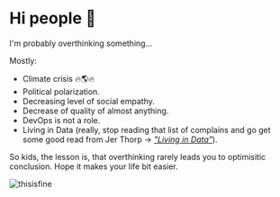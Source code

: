 # Hi people 🤷‍

I'm probably overthinking something...

Mostly:
- Climate crisis 🔥🌎🔥
- Political polarization.
- Decreasing level of social empathy.
- Decrease of quality of almost anything.
- DevOps is not a role.
- Living in Data (really, stop reading that list of complains and go get some good read from Jer Thorp -> [*"Living in Data"*](https://www.jerthorp.com/)).

So kids, the lesson is, that overthinking rarely leads you to optimisitic conclusion. Hope it makes your life bit easier.

![thisisfine](https://user-images.githubusercontent.com/23322970/168713612-0be6e697-5e00-44cb-80b1-018db48f016e.gif)
